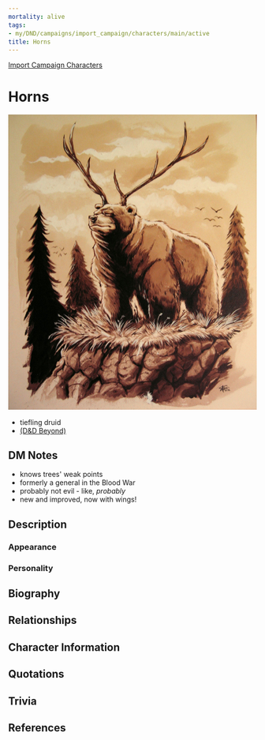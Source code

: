 ```yaml
---
mortality: alive
tags:
- my/DND/campaigns/import_campaign/characters/main/active
title: Horns
---
```


[Import Campaign Characters](/dnd/characters/)

# Horns

![Pasted image 20211106142316.png](/images/dnd/pc-horns.png)
- tiefling druid  
- [(D&D Beyond)](https://ddb.ac/characters/3460406/iBAXVm)

## DM Notes

-   knows trees' weak points
-   formerly a general in the Blood War
-   probably not evil - like, _probably_
-   new and improved, now with wings!

## Description

### Appearance

### Personality

## Biography

## Relationships

## Character Information

## Quotations

## Trivia

## References